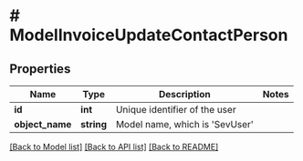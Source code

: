# # ModelInvoiceUpdateContactPerson

## Properties

Name | Type | Description | Notes
------------ | ------------- | ------------- | -------------
**id** | **int** | Unique identifier of the user |
**object_name** | **string** | Model name, which is &#39;SevUser&#39; |

[[Back to Model list]](../../README.md#models) [[Back to API list]](../../README.md#endpoints) [[Back to README]](../../README.md)
